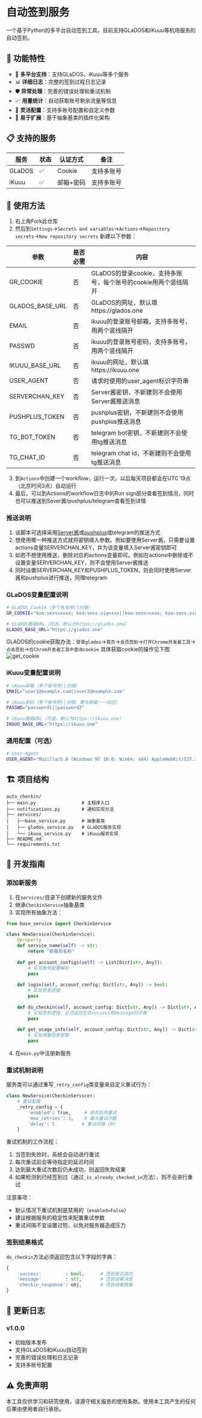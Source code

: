 # 自动签到服务

一个基于Python的多平台自动签到工具，目前支持GLaDOS和iKuuu等机场服务的自动签到。

## 🚀 功能特性

- 🔄 **多平台支持**：支持GLaDOS、iKuuu等多个服务
- 📊 **详细日志**：完整的签到过程日志记录
- 🛡️ **异常处理**：完善的错误处理和重试机制  
- 📈 **用量统计**：自动获取账号剩余流量等信息
- 🔧 **灵活配置**：支持多账号配置和自定义参数
- 📱 **易于扩展**：基于抽象基类的插件化架构

## 📋 支持的服务

| 服务 | 状态 | 认证方式 | 备注 |
|------|------|----------|------|
| GLaDOS | ✅ | Cookie | 支持多账号 |
| iKuuu | ✅ | 邮箱+密码 | 支持多账号 |

## 🚦 使用方法
 
1. 右上角Fork此仓库
2. 然后到`Settings`→`Secrets and variables`→`Actions`→`Repository secrets`→`New repository secrets` 新建以下参数：

| 参数   |  是否必需  | 内容  | 
| ------------ |  ------------ |  ------------ |
| GR_COOKIE  |  否  |  GLaDOS的登录cookie，支持多账号，每个账号的cookie用两个竖线隔开  |
| GLADOS_BASE_URL  |  否  |  GLaDOS的网址，默认填https://glados.one  |
| EMAIL  |  否  |  ikuuu的登录账号邮箱，支持多账号，用两个竖线隔开  |
| PASSWD |  否  |  ikuuu的登录账号密码，支持多账号，用两个竖线隔开  |
| IKUUU_BASE_URL  |  否  |  ikuuu的网址，默认填https://ikuuu.one  |
| USER_AGENT  |  否  |  请求时使用的user_agent标识字符串  |
| SERVERCHAN_KEY  |  否  |  Server酱密钥，不新建则不会使用Server酱推送消息  |
| PUSHPLUS_TOKEN  |  否  |  pushplus密钥，不新建则不会使用pushplus推送消息  |
| TG_BOT_TOKEN  |  否  |  telegram bot密钥，不新建则不会使用tg推送消息  |
| TG_CHAT_ID  |  否  |  telegram chat id，不新建则不会使用tg推送消息  |

3. 到`Actions`中创建一个workflow，运行一次，以后每天项目都会在UTC 19点（北京时间3点）自动运行
4. 最后，可以到Actions的workflow日志中的Run sign部分查看签到情况，同时也可以推送到Sever酱/pushplus/telegram查看签到详情

### 推送说明
1. 该脚本可选择采用<a href='https://sct.ftqq.com/'>Server酱</a>或<a href = 'https://www.pushplus.plus/'>pushplus</a>或telegram的推送方式
2. 想使用哪一种推送方式就将密钥填入参数。例如要使用Server酱，只需要设置actions变量SERVERCHAN_KEY，并为该变量填入Server酱密钥即可
3. 如若不想使用推送，删除对应的actions变量即可。例如在actions中删除或不设置变量SERVERCHAN_KEY，则不会使用Server酱推送
4. 同时设置SERVERCHAN_KEY和PUSHPLUS_TOKEN，则会同时使用Server酱和pushplus进行推送，同理telegram

### GLaDOS变量配置说明

```bash
# GLaDOS Cookie（多个账号用||分隔）
GR_COOKIE="koa:sess=xxxx; koa:sess.sig=xxx||koa:sess=xxxx; koa:sess.sig=xxx"

# GLaDOS基础URL（可选，默认为https://glados.one）
GLADOS_BASE_URL="https://glados.one"
```
GLADOS的cookie获取办法：`登录glados`→`首页`→`会员签到`→`打开Chrome开发者工具`→`点击签到`→`在Chrom开发者工具中查询cookie`
具体获取cookie的操作见下图
![get_cookie](https://github.com/user-attachments/assets/68870bee-9542-4485-bfe5-f3de58aa5c0c)


### iKuuu变量配置说明

```bash
# iKuuu邮箱（多个账号用||分隔）
EMAIL="user1@example.com||user2@example.com"

# iKuuu密码（多个账号用||分隔，需与邮箱一一对应）
PASSWD="password1||password2"

# iKuuu基础URL（可选，默认为https://ikuuu.one）
IKUUU_BASE_URL="https://ikuuu.one"
```

### 通用配置（可选）

```bash
# User-Agent
USER_AGENT="Mozilla/5.0 (Windows NT 10.0; Win64; x64) AppleWebKit/537.36 (KHTML, like Gecko) Chrome/109.0.0.0 Safari/537.36"
```

## 🏗️ 项目结构

```
auto_checkin/
├── main.py                 # 主程序入口
├── notifications.py        # 通知实现方法
├── services/
│   ├──base_service.py      # 抽象基类
│   ├── glados_service.py   # GLaDOS服务实现
│   └── ikuuu_service.py    # iKuuu服务实现
├── README.md
└── requirements.txt
```

## 🔧 开发指南

### 添加新服务

1. 在`services/`目录下创建新的服务文件
2. 继承`CheckinService`抽象基类
3. 实现所有抽象方法：

```python
from base_service import CheckinService

class NewService(CheckinService):
    @property
    def service_name(self) -> str:
        return "新服务名称"
    
    def get_account_configs(self) -> List[Dict[str, Any]]:
        # 实现账号配置解析
        pass
    
    def login(self, account_config: Dict[str, Any]) -> bool:
        # 实现登录逻辑
        pass
    
    def do_checkin(self, account_config: Dict[str, Any]) -> Dict[str, Any]:
        # 实现签到逻辑，必须返回包含success和message的字典
        pass
    
    def get_usage_info(self, account_config: Dict[str, Any]) -> Dict[str, Any]:
        # 实现用量信息获取
        pass
```

4. 在`main.py`中注册新服务

### 重试机制说明

服务类可以通过重写`_retry_config`类变量来自定义重试行为：

```python
class NewService(CheckinService):
    # 重试配置
    _retry_config = {
        'enabled': True,     # 是否启用重试
        'max_retries': 3,    # 最大重试次数
        'delay': 5          # 重试间隔（秒）
    }
```

重试机制的工作流程：
1. 当签到失败时，系统会自动进行重试
2. 每次重试前会等待指定的延迟时间
3. 达到最大重试次数后仍未成功，则返回失败结果
4. 如果检测到已经签到过（通过`_is_already_checked_in`方法），则不会进行重试

注意事项：
- 默认情况下重试机制是禁用的（`enabled=False`）
- 建议根据服务的稳定性来配置重试参数
- 重试间隔不宜设置过短，以免对服务器造成压力

### 签到结果格式

`do_checkin`方法必须返回包含以下字段的字典：

```python
{
    'success'         : bool,      # 签到是否成功
    'message'         : str,       # 签到结果消息
    'checkin_response': obj,       # 签到结果数据
}
```

## 📝 更新日志

### v1.0.0
- 初始版本发布
- 支持GLaDOS和iKuuu自动签到
- 完善的错误处理和日志记录
- 支持多账号配置

## ⚠️ 免责声明

本工具仅供学习和研究使用，请遵守相关服务的使用条款。使用本工具产生的任何后果由使用者自行承担。
